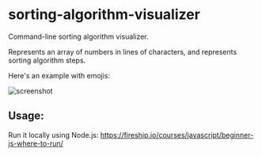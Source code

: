 # sorting-algorithm-visualizer

Command-line sorting algorithm visualizer.

Represents an array of numbers in lines of characters, and represents sorting algorithm steps.

Here's an example with emojis:

![screenshot](https://media.discordapp.net/attachments/380152489606905856/931985974152527872/unknown.png?width=881&height=484)

## Usage:
Run it locally using Node.js:
https://fireship.io/courses/javascript/beginner-js-where-to-run/
